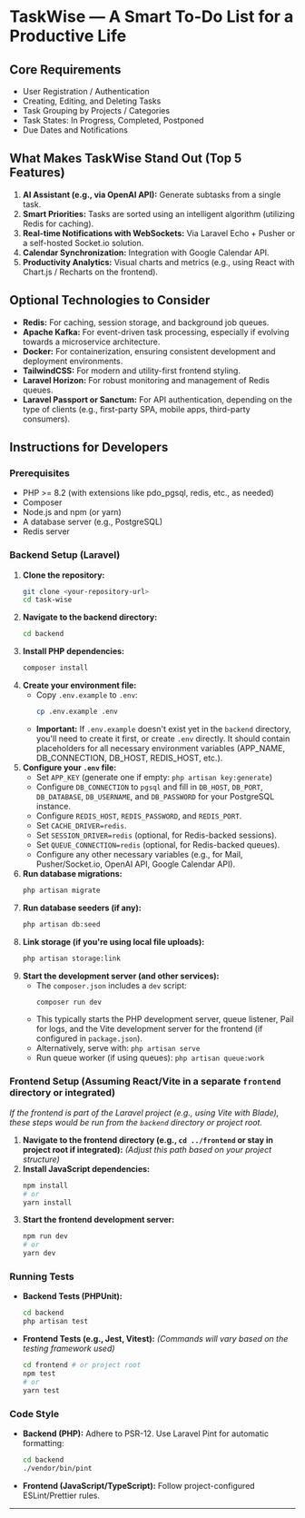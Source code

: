 # TaskWise — A Smart To-Do List for a Productive Life

## Core Requirements

*   User Registration / Authentication
*   Creating, Editing, and Deleting Tasks
*   Task Grouping by Projects / Categories
*   Task States: In Progress, Completed, Postponed
*   Due Dates and Notifications

## What Makes TaskWise Stand Out (Top 5 Features)

1.  **AI Assistant (e.g., via OpenAI API):** Generate subtasks from a single task.
2.  **Smart Priorities:** Tasks are sorted using an intelligent algorithm (utilizing Redis for caching).
3.  **Real-time Notifications with WebSockets:** Via Laravel Echo + Pusher or a self-hosted Socket.io solution.
4.  **Calendar Synchronization:** Integration with Google Calendar API.
5.  **Productivity Analytics:** Visual charts and metrics (e.g., using React with Chart.js / Recharts on the frontend).

## Optional Technologies to Consider

*   **Redis:** For caching, session storage, and background job queues.
*   **Apache Kafka:** For event-driven task processing, especially if evolving towards a microservice architecture.
*   **Docker:** For containerization, ensuring consistent development and deployment environments.
*   **TailwindCSS:** For modern and utility-first frontend styling.
*   **Laravel Horizon:** For robust monitoring and management of Redis queues.
*   **Laravel Passport or Sanctum:** For API authentication, depending on the type of clients (e.g., first-party SPA, mobile apps, third-party consumers).

## Instructions for Developers

### Prerequisites

*   PHP >= 8.2 (with extensions like pdo_pgsql, redis, etc., as needed)
*   Composer
*   Node.js and npm (or yarn)
*   A database server (e.g., PostgreSQL)
*   Redis server

### Backend Setup (Laravel)

1.  **Clone the repository:**
    ```bash
    git clone <your-repository-url>
    cd task-wise
    ```
2.  **Navigate to the backend directory:**
    ```bash
    cd backend
    ```
3.  **Install PHP dependencies:**
    ```bash
    composer install
    ```
4.  **Create your environment file:**
    *   Copy `.env.example` to `.env`:
        ```bash
        cp .env.example .env
        ```
    *   **Important:** If `.env.example` doesn't exist yet in the `backend` directory, you'll need to create it first, or create `.env` directly. It should contain placeholders for all necessary environment variables (APP_NAME, DB_CONNECTION, DB_HOST, REDIS_HOST, etc.).
5.  **Configure your `.env` file:**
    *   Set `APP_KEY` (generate one if empty: `php artisan key:generate`)
    *   Configure `DB_CONNECTION` to `pgsql` and fill in `DB_HOST`, `DB_PORT`, `DB_DATABASE`, `DB_USERNAME`, and `DB_PASSWORD` for your PostgreSQL instance.
    *   Configure `REDIS_HOST`, `REDIS_PASSWORD`, and `REDIS_PORT`.
    *   Set `CACHE_DRIVER=redis`.
    *   Set `SESSION_DRIVER=redis` (optional, for Redis-backed sessions).
    *   Set `QUEUE_CONNECTION=redis` (optional, for Redis-backed queues).
    *   Configure any other necessary variables (e.g., for Mail, Pusher/Socket.io, OpenAI API, Google Calendar API).
6.  **Run database migrations:**
    ```bash
    php artisan migrate
    ```
7.  **Run database seeders (if any):**
    ```bash
    php artisan db:seed
    ```
8.  **Link storage (if you're using local file uploads):**
    ```bash
    php artisan storage:link
    ```
9.  **Start the development server (and other services):**
    *   The `composer.json` includes a `dev` script:
        ```bash
        composer run dev
        ```
    *   This typically starts the PHP development server, queue listener, Pail for logs, and the Vite development server for the frontend (if configured in `package.json`).
    *   Alternatively, serve with: `php artisan serve`
    *   Run queue worker (if using queues): `php artisan queue:work`

### Frontend Setup (Assuming React/Vite in a separate `frontend` directory or integrated)

*If the frontend is part of the Laravel project (e.g., using Vite with Blade), these steps would be run from the `backend` directory or project root.*

1.  **Navigate to the frontend directory (e.g., `cd ../frontend` or stay in project root if integrated):**
    *(Adjust this path based on your project structure)*
2.  **Install JavaScript dependencies:**
    ```bash
    npm install
    # or
    yarn install
    ```
3.  **Start the frontend development server:**
    ```bash
    npm run dev
    # or
    yarn dev
    ```

### Running Tests

*   **Backend Tests (PHPUnit):**
    ```bash
    cd backend
    php artisan test
    ```
*   **Frontend Tests (e.g., Jest, Vitest):**
    *(Commands will vary based on the testing framework used)*
    ```bash
    cd frontend # or project root
    npm test
    # or
    yarn test
    ```

### Code Style

*   **Backend (PHP):** Adhere to PSR-12. Use Laravel Pint for automatic formatting:
    ```bash
    cd backend
    ./vendor/bin/pint
    ```
*   **Frontend (JavaScript/TypeScript):** Follow project-configured ESLint/Prettier rules.

--- 